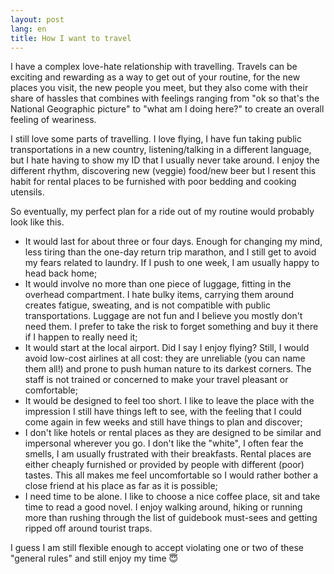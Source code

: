 ```yaml
---
layout: post
lang: en
title: How I want to travel
---
```


I have a complex love-hate relationship with travelling. Travels can be exciting and rewarding as a way to get out of your routine, for the new places you visit, the new people you meet, but they also come with their share of hassles that combines with feelings ranging from "ok so that's the National Geographic picture" to "what am I doing here?" to create an overall feeling of weariness.

I still love some parts of travelling. I love flying, I have fun taking public transportations in a new country, listening/talking in a different language, but I hate having to show my ID that I usually never take around. I enjoy the different rhythm, discovering new (veggie) food/new beer but I resent this habit for rental places to be furnished with poor bedding and cooking utensils.

So eventually, my perfect plan for a ride out of my routine would probably look like this.

- It would last for about three or four days. Enough for changing my mind, less tiring than the one-day return trip marathon, and I still get to avoid my fears related to laundry. If I push to one week, I am usually happy to head back home;
- It would involve no more than one piece of luggage, fitting in the overhead compartment. I hate bulky items, carrying them around creates fatigue, sweating, and is not compatible with public transportations. Luggage are not fun and I believe you mostly don't need them. I prefer to take the risk to forget something and buy it there if I happen to really need it;
- It would start at the local airport. Did I say I enjoy flying? Still, I would avoid low-cost airlines at all cost: they are unreliable (you can name them all!) and prone to push human nature to its darkest corners. The staff is not trained or concerned to make your travel pleasant or comfortable;
- It would be designed to feel too short. I like to leave the place with the impression I still have things left to see, with the feeling that I could come again in few weeks and still have things to plan and discover;
- I don't like hotels or rental places as they are designed to be similar and impersonal wherever you go. I don't like the "white", I often fear the smells, I am usually frustrated with their breakfasts. Rental places are either cheaply furnished or provided by people with different (poor) tastes. This all makes me feel uncomfortable so I would rather bother a close friend at his place as far as it is possible;
- I need time to be alone. I like to choose a nice coffee place, sit and take time to read a good novel. I enjoy walking around, hiking or running more than rushing through the list of guidebook must-sees and getting ripped off around tourist traps.

I guess I am still flexible enough to accept violating one or two of these "general rules" and still enjoy my time 😇


